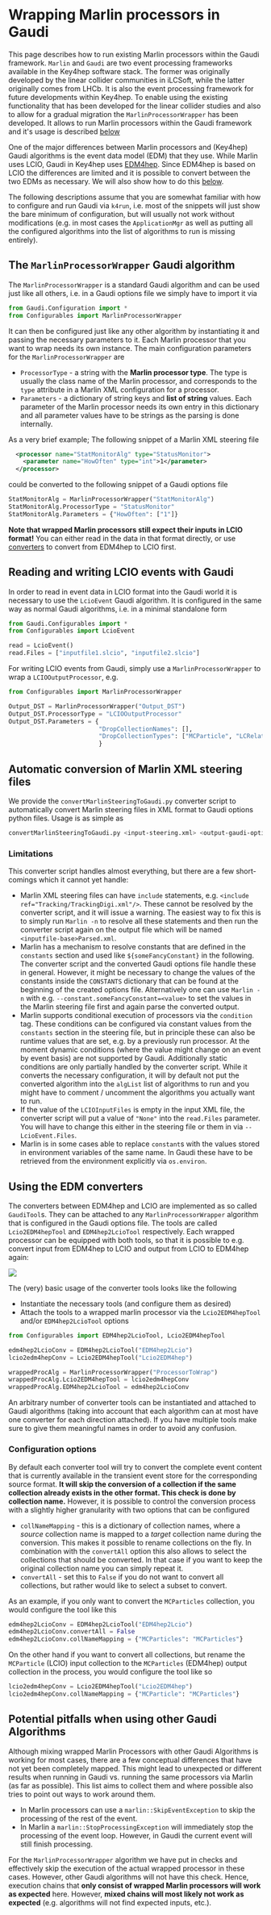 <!--
Copyright (c) 2019-2024 Key4hep-Project.

This file is part of Key4hep.
See https://key4hep.github.io/key4hep-doc/ for further info.

Licensed under the Apache License, Version 2.0 (the "License");
you may not use this file except in compliance with the License.
You may obtain a copy of the License at

    http://www.apache.org/licenses/LICENSE-2.0

Unless required by applicable law or agreed to in writing, software
distributed under the License is distributed on an "AS IS" BASIS,
WITHOUT WARRANTIES OR CONDITIONS OF ANY KIND, either express or implied.
See the License for the specific language governing permissions and
limitations under the License.
-->
# Wrapping Marlin processors in Gaudi

This page describes how to run existing Marlin processors within the Gaudi
framework. `Marlin` and `Gaudi` are two event processing frameworks available in
the Key4hep software stack. The former was originally developed by the linear
collider communities in iLCSoft, while the latter originally comes from LHCb. It
is also the event processing framework for future developments within Key4hep.
To enable using the existing functionality that has been developed for the
linear collider studies and also to allow for a gradual migration the
`MarlinProcessorWrapper` has been developed. It allows to run Marlin processors
within the Gaudi framework and it's usage is described
[below](#the-marlinprocessorwrapper-gaudi-algorithm)

One of the major differences between Marlin processors and (Key4hep) Gaudi
algorithms is the event data model (EDM) that they use. While Marlin uses LCIO,
Gaudi in Key4hep uses [EDM4hep](https://edm4hep.web.cern.ch). Since EDM4hep is
based on LCIO the differences are limited and it is possible to convert between
the two EDMs as necessary. We will also show how to do this
[below](#using-the-edm-converters).

The following descriptions assume that you are somewhat familiar with how to
configure and run Gaudi via `k4run`, i.e. most of the snippets will just show
the bare minimum of configuration, but will usually not work without
modifications (e.g. in most cases the `ApplicationMgr` as well as putting all
the configured algorithms into the list of algorithms to run is missing
entirely).

## The `MarlinProcessorWrapper` Gaudi algorithm

The `MarlinProcessorWrapper` is a standard Gaudi algorithm and can be used just
like all others, i.e. in a Gaudi options file we simply have to import it via
```python
from Gaudi.Configuration import *
from Configurables import MarlinProcessorWrapper
```

It can then be configured just like any other algorithm by instantiating it and
passing the necessary parameters to it. Each Marlin processor that you want to
wrap needs its own instance. The main configuration parameters for the
`MarlinProcessorWrapper` are
- `ProcessorType` - a string with the **Marlin processor type**. The type is
  usually the class name of the Marlin processor, and corresponds to the `type`
  attribute in a Marlin XML configuration for a processor.
- `Parameters` - a dictionary of string keys and **list of string** values. Each
  parameter of the Marlin processor needs its own entry in this dictionary and
  all parameter values have to be strings as the parsing is done internally.

As a very brief example; The following snippet of a Marlin XML steering file
```xml
  <processor name="StatMonitorAlg" type="StatusMonitor">
    <parameter name="HowOften" type="int">1</parameter>
  </processor>
```

could be converted to the following snippet of a Gaudi options file

```python
StatMonitorAlg = MarlinProcessorWrapper("StatMonitorAlg")
StatMonitorAlg.ProcessorType = "StatusMonitor"
StatMonitorAlg.Parameters = {"HowOften": ["1"]}
```

**Note that wrapped Marlin processors still expect their inputs in LCIO
format!** You can either read in the data in that format directly, or use
[converters](#using-the-edm-converters) to convert from EDM4hep to LCIO first.

## Reading and writing LCIO events with Gaudi

In order to read in event data in LCIO format into the Gaudi world it is
necessary to use the `LcioEvent` Gaudi algorithm. It is configured in the same
way as normal Gaudi algorithms, i.e. in a minimal standalone form

```python
from Gaudi.Configurables import *
from Configurables import LcioEvent

read = LcioEvent()
read.Files = ["inputfile1.slcio", "inputfile2.slcio"]
```

For writing LCIO events from Gaudi, simply use a `MarlinProcessorWrapper` to
wrap a `LCIOOutputProcessor`, e.g.

```python
from Configurables import MarlinProcessorWrapper

Output_DST = MarlinProcessorWrapper("Output_DST")
Output_DST.ProcessorType = "LCIOOutputProcessor"
Output_DST.Parameters = {
                         "DropCollectionNames": [],
                         "DropCollectionTypes": ["MCParticle", "LCRelation", "SimCalorimeterHit"],
                         }
```

## Automatic conversion of Marlin XML steering files

We provide the `convertMarlinSteeringToGaudi.py` converter script to
automatically convert Marlin steering files in XML format to Gaudi options
python files. Usage is as simple as

```bash
convertMarlinSteeringToGaudi.py <input-steering.xml> <output-gaudi-options.py>
```

### Limitations
This converter script handles almost everything, but there are a few
short-comings which it cannot yet handle:
- Marlin XML steering files can have `include` statements, e.g. `<include
  ref="Tracking/TrackingDigi.xml"/>`. These cannot be resolved by the converter
  script, and it will issue a warning. The easiest way to fix this is to simply
  run `Marlin -n` to resolve all these statements and then run the converter
  script again on the output file which will be named
  `<inputfile-base>Parsed.xml`.
- Marlin has a mechanism to resolve constants that are defined in the
  `constants` section and used like `${someFancyConstant}` in the following. The
  converter script and the converted Gaudi options file handle these in general.
  However, it might be necessary to change the values of the constants inside
  the `CONSTANTS` dictionary that can be found at the beginning of the created
  options file. Alternatively one can use `Marlin -n` with e.g.
  `--constant.someFancyConstant=<value>` to set the values in the Marlin
  steering file first and again parse the converted output.
- Marlin supports conditional execution of processors via the `condition` tag.
  These conditions can be configured via constant values from the `constants`
  section in the steering file, but in principle these can also be runtime
  values that are set, e.g. by a previously run processor. At the moment dynamic
  conditions (where the value might change on an event by event basis) are not
  supported by Gaudi. Additionally static conditions are only partially handled
  by the converter script. While it converts the necessary configuration, it
  will by default not put the converted algorithm into the `algList` list of
  algorithms to run and you might have to comment / uncomment the algorithms you
  actually want to run.
- If the value of the `LCIOInputFiles` is empty in the input XML file, the
  converter script will put a value of `"None"` into the `read.Files` parameter.
  You will have to change this either in the steering file or them in via
  `--LcioEvent.Files`.
- Marlin is in some cases able to replace `constant`s with the values stored in
  environment variables of the same name. In Gaudi these have to be retrieved
  from the environment explicitly via `os.environ`.

## Using the EDM converters

The converters between EDM4hep and LCIO are implemented as so called
`GaudiTool`s. They can be attached to any `MarlinProcessorWrapper` algorithm
that is configured in the Gaudi options file. The tools are called
`Lcio2EDM4hepTool` and `EDM4hep2LcioTool` respectively. Each wrapped processor
can be equipped with both tools, so that it is possible to e.g. convert input
from EDM4hep to LCIO and output from LCIO to EDM4hep again:

![](marlin_wrapper_tools.png)

The (very) basic usage of the converter tools looks like the following
- Instantiate the necessary tools (and configure them as desired)
- Attach the tools to a wrapped marlin processor via the `Lcio2EDM4hepTool`
  and/or `EDM4hep2LcioTool` options

```python
from Configurables import EDM4hep2LcioTool, Lcio2EDM4hepTool

edm4hep2LcioConv = EDM4hep2LcioTool("EDM4hep2Lcio")
lcio2edm4hepConv = Lcio2EDM4hepTool("Lcio2EDM4hep")

wrappedProcAlg = MarlinProcessorWrapper("ProcessorToWrap")
wrappedProcAlg.Lcio2EDM4hepTool = lcio2edm4hepConv
wrappedProcAlg.EDM4hep2LcioTool = edm4hep2LcioConv
```

An arbitrary number of converter tools can be instantiated and attached to Gaudi
algorithms (taking into account that each algorithm can at most have one
converter for each direction attached). If you have multiple tools make sure to
give them meaningful names in order to avoid any confusion.

### Configuration options

By default each converter tool will try to convert the complete event content
that is currently available in the transient event store for the corresponding
source format. **It will skip the conversion of a collection if the same
collection already exists in the other format. This check is done by collection
name.** However, it is possible to control the conversion process with a
slightly higher granularity with two options that can be configured
- `collNameMapping` - this is a dictionary of collection names, where a *source*
  collection name is mapped to a *target* collection name during the conversion.
  This makes it possible to rename collections on the fly. In combination with
  the `convertAll` option this also allows to select the collections that should
  be converted. In that case if you want to keep the original collection name
  you can simply repeat it.
- `convertAll` - set this to `False` if you do not want to convert all
  collections, but rather would like to select a subset to convert.

As an example, if you only want to convert the `MCParticles` collection, you
would configure the tool like this
```python
edm4hep2LcioConv = EDM4hep2LcioTool("EDM4hep2Lcio")
edm4hep2LcioConv.convertAll = False
edm4hep2LcioConv.collNameMapping = {"MCParticles": "MCParticles"}
```

On the other hand if you want to convert all collections, but rename the
`MCParticle` (LCIO) input collection to the `MCParticles` (EDM4hep) output
collection in the process, you would configure the tool like so

```python
lcio2edm4hepConv = Lcio2EDM4hepTool("Lcio2EDM4hep")
lcio2edm4hepConv.collNameMapping = {"MCParticle": "MCParticles"}
```

## Potential pitfalls when using other Gaudi Algorithms

Although mixing wrapped Marlin Processors with other Gaudi Algorithms is working
for most cases, there are a few conceptual differences that have not yet been
completely mapped. This might lead to unexpected or different results when
running in Gaudi vs. running the same processors via Marlin (as far as
possible). This list aims to collect them and where possible also tries to point
out ways to work around them.

- In Marlin processors can use a `marlin::SkipEventException` to skip the
  processing of the rest of the event.
- In Marlin a `marlin::StopProcessingException` will immediately stop the
  processing of the event loop. However, in Gaudi the current event will still
  finish processing.

For the `MarlinProcessorWrapper` algorithm we have put in checks and effectively
skip the execution of the actual wrapped processor in these cases. However,
other Gaudi algorithms will not have this check. Hence, execution chains that
**only consist of wrapped Marlin processors will work as expected** here.
However, **mixed chains will most likely not work as expected** (e.g. algorithms
will not find expected inputs, etc.).
